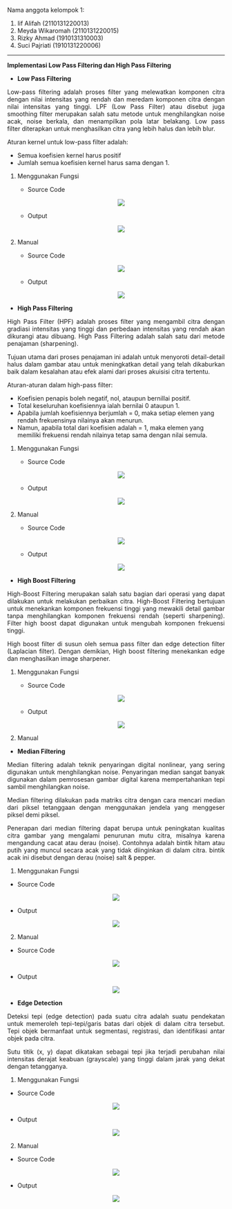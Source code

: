Nama anggota kelompok 1:
1. Iif Alifah (2110131220013)
2. Meyda Wikaromah (2110131220015)
3. Rizky Ahmad (1910131310003)
4. Suci Pajriati (1910131220006)

---

<p align="justify"><b>Implementasi Low Pass Filtering dan High Pass Filtering</b></p>

- **Low Pass Filtering**
<p align="justify">
Low-pass filtering adalah proses filter yang melewatkan komponen citra dengan nilai intensitas yang rendah dan meredam komponen citra dengan nilai intensitas yang tinggi.
LPF (Low Pass Filter) atau disebut juga smoothing filter merupakan salah satu metode untuk menghilangkan noise acak, noise berkala, dan menampilkan pola latar belakang. Low pass filter diterapkan untuk menghasilkan citra yang lebih halus dan lebih blur. </p>

<p align = "justify">
Aturan kernel untuk low-pass filter adalah:

- Semua koefisien kernel harus positif
- Jumlah semua koefisien kernel harus sama dengan 1.
</p>

1. Menggunakan Fungsi
    - Source Code
    <p align = "center"><img src = "img/low.png"></p>

    - Output
    <p align = "center"><img src = "img/passout.png"></p>

2. Manual
    - Source Code
    <p align = "center"><img src = "img/lowm.png"></p>

    - Output
    <p align = "center"><img src = "img/lowmh.png"></p>


- **High Pass Filtering**
<p align = "justify">
High Pass Filter (HPF) adalah proses filter yang mengambil citra dengan gradiasi intensitas yang tinggi dan perbedaan intensitas yang rendah akan dikurangi atau dibuang. High Pass Filtering adalah salah satu dari metode penajaman (sharpening). 
</p>

<p align = "justify">
Tujuan utama dari proses penajaman ini adalah untuk menyoroti detail-detail halus dalam gambar atau untuk meningkatkan detail yang telah dikaburkan baik dalam kesalahan atau efek alami dari proses akuisisi citra tertentu.

Aturan-aturan dalam high-pass filter:
- Koefisien penapis boleh negatif, nol, ataupun bernillai positif.
- Total keseluruhan koefisiennya ialah bernilai 0 ataupun 1.
- Apabila jumlah koefisiennya berjumlah = 0, maka setiap elemen yang rendah frekuensinya nilainya akan menurun. 
- Namun, apabila total dari koefisien adalah = 1, maka elemen yang memiliki frekuensi rendah nilainya tetap sama dengan nilai semula.


1. Menggunakan Fungsi
    - Source Code
    <p align = "center"><img src = "img/highpass.png"></p>

    - Output
    <p align = "center"><img src = "img/high.png"></p>

2. Manual
    - Source Code
    <p align = "center"><img src = "img/highm.png"></p>

    - Output
    <p align = "center"><img src = "img/highmh.png"></p>

- **High Boost Filtering**
<p align="justify">
High-Boost Filtering merupakan salah satu bagian dari operasi yang dapat dilakukan untuk melakukan perbaikan citra.
High-Boost Filtering bertujuan untuk menekankan komponen frekuensi tinggi yang mewakili detail gambar tanpa menghilangkan komponen frekuensi rendah (seperti sharpening). Filter high boost dapat digunakan untuk mengubah komponen frekuensi tinggi.</p>

<p align = "justify">
High boost filter di susun oleh semua pass filter dan edge detection filter (Laplacian filter). Dengan demikian,  High boost filtering menekankan  edge dan menghasilkan image sharpener.</p>

1. Menggunakan Fungsi
    - Source Code
    <p align = "center"><img src = "img/boostf.png"></p>

    - Output
    <p align = "center"><img src = "img/boostfh.png"></p>

2. Manual

- **Median Filtering**
<p align ="justify">
Median filtering adalah teknik penyaringan digital nonlinear, yang sering digunakan untuk menghilangkan noise. Penyaringan median sangat banyak digunakan dalam pemrosesan gambar digital karena mempertahankan tepi sambil menghilangkan noise.</p>

<p align = "justify">
Median filtering dilakukan pada matriks citra dengan cara mencari median dari piksel tetanggaan dengan menggunakan jendela yang menggeser piksel demi piksel.</p>

<p align = "justify">
Penerapan dari median filtering dapat berupa untuk peningkatan kualitas citra gambar yang mengalami penurunan mutu citra, misalnya karena mengandung cacat atau derau (noise). Contohnya adalah bintik hitam atau putih yang muncul secara acak yang tidak diinginkan di dalam citra. bintik acak ini disebut dengan derau (noise) salt & pepper.</p>

1. Menggunakan Fungsi
- Source Code
<p align = "center"><img src = "img/medf.png"></p>

- Output
<p align = "center"><img src = "img/medfh.png"></p>


2. Manual
- Source Code
<p align = "center"><img src = "img/medm.png"></p>

- Output
<p align = "center"><img src = "img/medmh.png"></p>

- **Edge Detection**
<p align = "justify">
Deteksi tepi (edge detection) pada suatu citra adalah suatu pendekatan untuk memeroleh tepi-tepi/garis batas dari objek di dalam citra tersebut. Tepi objek bermanfaat untuk segmentasi, registrasi, dan identifikasi antar objek pada citra.
<p align = "justify">
Sutu titik (x, y) dapat dikatakan sebagai tepi jika terjadi perubahan nilai intensitas derajat keabuan (grayscale) yang tinggi dalam jarak yang dekat dengan tetangganya.

1. Menggunakan Fungsi
- Source Code
<p align = "center"><img src = "img/edgef.png"></p>

- Output
<p align = "center"><img src = "img/edgefh.png"></p>

2. Manual
- Source Code
<p align = "center"><img src = "img/edgem.png"></p>

- Output
<p align = "center"><img src = "img/edgemh.png"></p>

